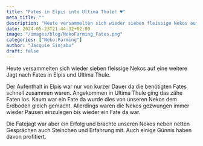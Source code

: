 ```yaml
---
title: "Fates in Elpis into Ultima Thule! ♥"
meta_title: ""
description: "Heute versammelten sich wieder sieben fleissige Nekos auf eine weitere Jagt nach Fates in Elpis und Ultima Thule."
date: 2024-05-23T21:44:32+02:00
image: "/images/blog/NekoFarming_Fates.png"
categories: ["Neko:Farming"]
author: "Jacquie Sinjabu"
draft: false
---
```


Heute versammelten sich wieder sieben fleissige Nekos auf eine weitere Jagt nach Fates in Elpis und Ultima Thule.

Der Aufenthalt in Elpis war nur von kurzer Dauer da die benötigten Fates schnell zusammen waren. Angekommen in Ultima Thule ging das zähe Faten los. Kaum war ein Fate da wurde dies von unseren Nekos dem Erdboden gleich gemacht. Allerdings waren die Nekos gezwungen immer wieder Pausen einzulegen bis wieder ein Fate da war. 

Die Fatejagt war aber ein Erfolg und brachte unseren Nekos neben netten Gesprächen auch Steinchen und Erfahrung mit. Auch einige Günnis haben davon profitiert.